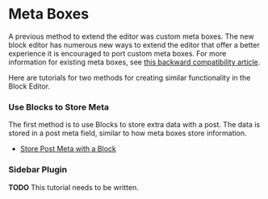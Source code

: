 
# Meta Boxes

A previous method to extend the editor was custom meta boxes. The new block editor has numerous new ways to extend the editor that offer a better experience it is encouraged to port custom meta boxes. For more information for existing meta boxes, see [this backward compatibility article](../../../../../docs/designers-developers/developers/backward-compatibility/meta-box.md).


Here are tutorials for two methods for creating similar functionality in the Block Editor.

### Use Blocks to Store Meta

The first method is to use Blocks to store extra data with a post. The data is stored in a post meta field, similar to how meta boxes store information.

* [Store Post Meta with a Block](../../../../../docs/designers-developers/developers/tutorials/metabox/block-post-meta.md)


### Sidebar Plugin


**TODO** This tutorial needs to be written.

